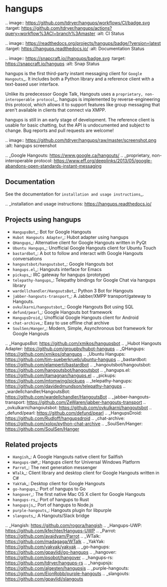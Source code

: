 hangups
=======

.. image:: https://github.com/tdryer/hangups/workflows/CI/badge.svg
    :target: https://github.com/tdryer/hangups/actions?query=workflow%3ACI+branch%3Amaster
    :alt: CI Status

.. image:: https://readthedocs.org/projects/hangups/badge/?version=latest
    :target: https://hangups.readthedocs.io/
    :alt: Documentation Status

.. image:: https://snapcraft.io//hangups/badge.svg
    :target: https://snapcraft.io/hangups
    :alt: Snap Status

hangups is the first third-party instant messaging client for `Google
Hangouts`_. It includes both a Python library and a reference client with a
text-based user interface.

Unlike its predecessor Google Talk, Hangouts uses a `proprietary,
non-interoperable protocol`_. hangups is implemented by reverse-engineering
this protocol, which allows it to support features like group messaging that
aren't available in clients that connect via XMPP.

hangups is still in an early stage of development. The reference client is
usable for basic chatting, but the API is undocumented and subject to change.
Bug reports and pull requests are welcome!

.. image:: https://github.com/tdryer/hangups/raw/master/screenshot.png
    :alt: hangups screenshot

.. _Google Hangouts: https://www.google.ca/hangouts/
.. _proprietary, non-interoperable protocol: https://www.eff.org/deeplinks/2013/05/google-abandons-open-standards-instant-messaging

Documentation
-------------

See the documentation for `installation and usage instructions`_.

.. _installation and usage instructions: https://hangups.readthedocs.io/

Projects using hangups
----------------------

- `HangupsBot`_: Bot for Google Hangouts
- `Hubot Hangouts Adapter`_: Hubot adapter using hangups
- `QHangups`_: Alternative client for Google Hangouts written in PyQt
- `Ubuntu Hangups`_: Unofficial Google Hangouts client for Ubuntu Touch
- `bastardbot`_: A bot to follow and interact with Google Hangouts conversations
- `hangoutsbot/hangoutsbot`_: Google Hangouts bot
- `hangups.el`_: Hangouts interface for Emacs
- `pickups`_: IRC gateway for hangups (prototype)
- `telepathy-hangups`_: Telepathy bindings for Google Chat via hangups library
- `wardellchandler/HangoutsBot`_: Python 3 Bot for Hangouts
- `jabber-hangouts-transport`_: A Jabber/XMPP transport/gateway to Hangouts.
- `ovkulkarni/hangoutsbot`_: Google Hangouts Bot using SQL
- `defund/pearl`_: Google Hangouts bot framework
- `HangupsDroid`_: Unofficial Google Hangouts client for Android
- `chat-archive`_: Easy to use offline chat archive
- `SoulSen/Hanger`_: Modern, Simple, Asynchronous bot framework for Google Hangouts

.. _HangupsBot: https://github.com/xmikos/hangupsbot
.. _Hubot Hangouts Adapter: https://github.com/groupby/hubot-hangups
.. _QHangups: https://github.com/xmikos/qhangups
.. _Ubuntu Hangups: https://github.com/tim-sueberkrueb/ubuntu-hangups
.. _bastardbot: https://github.com/elamperti/bastardbot
.. _hangoutsbot/hangoutsbot: https://github.com/hangoutsbot/hangoutsbot
.. _hangups.el: https://github.com/jtamagnan/hangups.el
.. _pickups: https://github.com/mtomwing/pickups
.. _telepathy-hangups: https://github.com/davidedmundson/telepathy-hangups
.. _wardellchandler/HangoutsBot: https://github.com/wardellchandler/HangoutsBot
.. _jabber-hangouts-transport: https://github.com/ZeWaren/jabber-hangouts-transport
.. _ovkulkarni/hangoutsbot: https://github.com/ovkulkarni/hangoutsbot
.. _defund/pearl: https://github.com/defund/pearl
.. _HangupsDroid: https://github.com/Rudloff/hangupsdroid
.. _chat-archive: https://github.com/xolox/python-chat-archive
.. _SoulSen/Hanger: https://github.com/SoulSen/Hanger

Related projects
----------------

- `Hangish`_: A Google Hangouts native client for Sailfish
- `Hangups-UWP`_: Hangups client for Universal Windows Platform
- `Parrot`_: The next generation messenger
- `WTalk`_: Client library and desktop client for Google Hangouts written in C#
- `YakYak`_: Desktop client for Google Hangouts
- `go-hangups`_: Port of hangups to Go
- `hangover`_: The first native Mac OS X client for Google Hangouts
- `hangups-rs`_: Port of hangups to Rust
- `hangupsjs`_: Port of hangups to Node.js
- `purple-hangouts`_: Hangouts plugin for libpurple
- `slangouts`_: A Hangouts/Slack bridge

.. _Hangish: https://github.com/rogora/hangish
.. _Hangups-UWP: https://github.com/kfechter/Hangups-UWP
.. _Parrot: https://github.com/avaidyam/Parrot
.. _WTalk: https://github.com/madagaga/WTalk
.. _YakYak: https://github.com/yakyak/yakyak
.. _go-hangups: https://github.com/gpavlidi/go-hangups
.. _hangover: https://github.com/psobot/hangover
.. _hangups-rs: https://github.com/tdryer/hangups-rs
.. _hangupsjs: https://github.com/algesten/hangupsjs
.. _purple-hangouts: https://github.com/EionRobb/purple-hangouts
.. _slangouts: https://github.com/gpavlidi/slangouts
